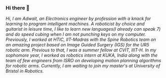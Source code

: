 ### Hi there 👋

_Hi, I am Adwait, an Electronics engineer by profession with a knack for learning to program intelligent machines. A roboticist by choice and guitarist in leisure time, I like to learn new languages(I already can speak 7) and do speed cubing when I am not punching keys on my computer.
Previously, I worked at HTIC, IIT-Madras with the Spine Robotics team on an amazing project based on Image Guided Surgery (IGS) for the UR5 robotic arm.
Previous to that, I was a summer fellow at CVIT, IIIT-H. In my sophomore year, I worked as robotics intern at KUKA, India along with the team of few engineers from ISRO on developing motion planning algorithms for robotic arms.
Currently, I am waiting to join my master's at University of Bristol in Robotics._ 
